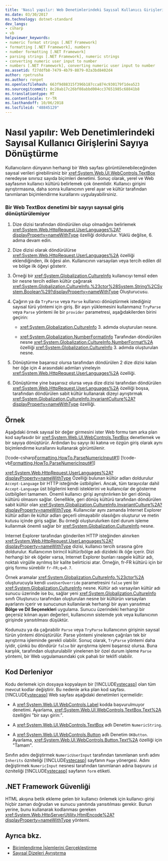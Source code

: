```yaml
---
title: 'Nasıl yapılır: Web Denetimlerindeki Sayısal Kullanıcı Girişlerini Sayıya Dönüştürme'
ms.date: 03/30/2017
ms.technology: dotnet-standard
dev_langs:
- csharp
- vb
helpviewer_keywords:
- numeric format strings [.NET Framework]
- formatting [.NET Framework], numbers
- number formatting [.NET Framework]
- parsing strings [.NET Framework], numeric strings
- converting numeric user input to number
- numbers [.NET Framework], converting numeric user input to number
ms.assetid: f27ddfb8-7479-4b79-8879-02a3bd8402d4
author: rpetrusha
ms.author: ronpet
ms.openlocfilehash: 663f9d88315f396b187cca874c930179f1dea523
ms.sourcegitcommit: 8c28ab17c26bf08abbd004cc37651985c68841b8
ms.translationtype: MT
ms.contentlocale: tr-TR
ms.lasthandoff: 10/06/2018
ms.locfileid: "48845129"
---
```

# <a name="how-to-convert-numeric-user-input-in-web-controls-to-numbers"></a>Nasıl yapılır: Web Denetimlerindeki Sayısal Kullanıcı Girişlerini Sayıya Dönüştürme
Kullanıcıların dünyanın herhangi bir Web sayfası görüntülenebileceğinden sayısal verileri girebilirsiniz bir <xref:System.Web.UI.WebControls.TextBox> neredeyse sınırsız sayıda biçimleri denetimi. Sonuç olarak, yerel ve Web sayfasının kullanıcı kültürü belirlemek çok önemlidir. Kullanıcı girişini ayrıştırmasına, daha sonra kullanıcının yerel ayar ve kültür tarafından tanımlanan biçimlendirme kurallarını uygulayabilirsiniz.  
  
### <a name="to-convert-numeric-input-from-a-web-textbox-control-to-a-number"></a>Bir Web TextBox denetimi bir sayıyı sayısal giriş dönüştürülemiyor  
  
1.  Dize dizisi tarafından döndürülen olup olmadığını belirlemek <xref:System.Web.HttpRequest.UserLanguages%2A?displayProperty=nameWithType> özelliği doldurulur. Yüklü değilse, 6. adıma devam edin.  
  
2.  Dize dizisi olarak döndürülürse <xref:System.Web.HttpRequest.UserLanguages%2A> özelliği eklendiğinden, ilk öğesi alın. Kullanıcının varsayılan veya tercih edilen dil ve bölge ilk öğeyi gösterir.  
  
3.  Örneği bir <xref:System.Globalization.CultureInfo> kullanıcıyı temsil eden bir nesne tercih edilen kültür çağırarak <xref:System.Globalization.CultureInfo.%23ctor%28System.String%2CSystem.Boolean%29?displayProperty=nameWithType> Oluşturucusu.  
  
4.  Çağırın ya da `TryParse` veya `Parse` kullanıcı dönüştürmek istediğiniz sayısal türü yöntemi için giriş. Bir aşırı yüklemesini kullanmanız `TryParse` veya `Parse` yöntemi ile bir `provider` parametresi, aşağıdakilerden birini geçirin:  
  
    -   <xref:System.Globalization.CultureInfo> 3. adımda oluşturulan nesne.  
  
    -   <xref:System.Globalization.NumberFormatInfo> Tarafından döndürülen nesne <xref:System.Globalization.CultureInfo.NumberFormat%2A> özelliği <xref:System.Globalization.CultureInfo> 3. adımda oluşturulan nesne.  
  
5.  Dönüştürme başarısız olursa tarafından döndürülen 2 dize dizisi kalan her öğe için 4 arasındaki adımları yineleyin <xref:System.Web.HttpRequest.UserLanguages%2A> özelliği.  
  
6.  Dönüştürme yine başarısız olursa veya dize dizisi tarafından döndürülen <xref:System.Web.HttpRequest.UserLanguages%2A> özelliği boşsa, tarafından döndürülen sabit kültür kullanarak dizeyi ayrıştırmak <xref:System.Globalization.CultureInfo.InvariantCulture%2A?displayProperty=nameWithType> özelliği.  
  
## <a name="example"></a>Örnek  
 Aşağıdaki örnek sayısal bir değer girmesini ister Web formu tam arka plan kod sayfasıdır bir <xref:System.Web.UI.WebControls.TextBox> denetlemek ve bir sayıya dönüştürür. Ardından bu sayıyı iki katına ve özgün giriş olarak aynı biçimlendirme kurallarını kullanarak görüntülenir.  
  
 [!code-csharp[Formatting.HowTo.ParseNumericInput#1](../../../samples/snippets/csharp/VS_Snippets_CLR/Formatting.HowTo.ParseNumericInput/cs/NumericUserInput1.aspx.cs#1)]
 [!code-vb[Formatting.HowTo.ParseNumericInput#1](../../../samples/snippets/visualbasic/VS_Snippets_CLR/Formatting.HowTo.ParseNumericInput/vb/NumericUserInput1.aspx.vb#1)]  
  
 <xref:System.Web.HttpRequest.UserLanguages%2A?displayProperty=nameWithType> Özelliği bulunan kültür adları doldurulur `Accept-Language` bir HTTP isteğinde üstbilgileri. Ancak, tüm tarayıcılar dahil `Accept-Language` üst bilgilerini kendi isteklerini ve kullanıcılar de gösterme üstbilgileri tamamen. Önemli kullanıcı girişi ayrıştırılırken bir geri dönüş kültürü olmasını sağlar. Genellikle, geri dönüş kültürü tarafından döndürülen sabit kültür olan <xref:System.Globalization.CultureInfo.InvariantCulture%2A?displayProperty=nameWithType>. Kullanıcılar aynı zamanda Internet Explorer kültür adları ile kültür adları geçerli olmayabilir olasılığını oluşturur ve metin kutusu içinde giriş sağlar. Bu örneği oluşturulurken özel durum işleme kullanmak önemli sağlar bir <xref:System.Globalization.CultureInfo> nesne.  
  
 Internet Explorer tarafından gönderilen HTTP isteğinden alınırken <xref:System.Web.HttpRequest.UserLanguages%2A?displayProperty=nameWithType> dizisi, kullanıcı tercih sırasına göre doldurulur. Kullanıcının birincil kültür/bölge adı dizideki ilk öğe içerir. Dizi herhangi bir ek öğeler varsa, Internet Explorer bunları rasgele kültür adı, noktalı virgülle ayrılmış bir kalite belirticisi atar. Örneğin, fr-FR kültürü için bir giriş formu sürebilir `fr-FR;q=0.7`.  
  
 Örnek aramalar <xref:System.Globalization.CultureInfo.%23ctor%2A> oluşturucuyla kendi `useUserOverride` parametresini `false` yeni bir <xref:System.Globalization.CultureInfo> nesne. Kültür adı varsayılan kültür adı sunucu üzerinde ise bu, sağlar yeni <xref:System.Globalization.CultureInfo> sınıfı Oluşturucu tarafından oluşturulan nesne bir kültürün varsayılan ayarlarını içerir ve sunucunun kullanılarak herhangi bir ayarı yansıtmaz  **Bölge ve Dil Seçenekleri** uygulama. Sunucu üzerindeki herhangi bir geçersiz kılınan ayarı değerleri, kullanıcının sistemde yok veya kullanıcının girişinde yansıtılması düşüktür.  
  
 Kodunuzu ya da çağırabilir `Parse` veya `TryParse` kullanıcının girişinin sayısal türün yöntemi dönüştürülür. Parse yöntemi yinelenen çağrıları tek bir ayrıştırma işleminde gerekli olabilir. Sonuç olarak, `TryParse` yöntemi daha iyidir, çünkü bu döndürür `false` bir ayrıştırma işlemi başarısız olursa. Buna karşılık, tarafından oluşturulabilir yinelenen bir özel durum işleme `Parse` yöntemi, bir Web uygulamasındaki çok pahalı bir teklifi olabilir.  
  
## <a name="compiling-the-code"></a>Kod Derleniyor  
 Kodu derlemek için dosyaya kopyalayın bir [!INCLUDE[vstecasp](../../../includes/vstecasp-md.md)] olan tüm mevcut kodlar değiştirir. Bu nedenle arka plan kod sayfası. [!INCLUDE[vstecasp](../../../includes/vstecasp-md.md)] Web sayfası aşağıdaki denetimleri içermelidir:  
  
-   A <xref:System.Web.UI.WebControls.Label> kodda başvurulmuyor denetimi. Ayarlama, <xref:System.Web.UI.WebControls.TextBox.Text%2A> özelliğini "bir sayı girin:".  
  
-   A <xref:System.Web.UI.WebControls.TextBox> adlı Denetim `NumericString`.  
  
-   A <xref:System.Web.UI.WebControls.Button> adlı Denetim `OKButton`. Ayarlama, <xref:System.Web.UI.WebControls.Button.Text%2A> özelliği için "Tamam".  
  
 Sınıfın adını değiştirmek `NumericUserInput` tarafından tanımlanan sınıfı adını `Inherits` özniteliği [!INCLUDE[vstecasp](../../../includes/vstecasp-md.md)] sayfanın `Page` yönergesi. Adını değiştirmek `NumericInput` nesnesi tarafından tanımlanan adına başvuru `id` özniteliği [!INCLUDE[vstecasp](../../../includes/vstecasp-md.md)] sayfanın `form` etiketi.  
  
## <a name="net-framework-security"></a>.NET Framework Güvenliği  
 HTML akışına betik ekleme gelen bir kullanıcı önlemek için kullanıcı girişi hiçbir zaman doğrudan ve sunucu yanıtında yansıtılması gerekir. Bunun yerine, bunu kullanarak kodlanması gereken <xref:System.Web.HttpServerUtility.HtmlEncode%2A?displayProperty=nameWithType> yöntemi.  
  
## <a name="see-also"></a>Ayrıca bkz.

- [Biçimlendirme İşlemlerini Gerçekleştirme](../../../docs/standard/base-types/performing-formatting-operations.md)  
- [Sayısal Dizeleri Ayrıştırma](../../../docs/standard/base-types/parsing-numeric.md)
